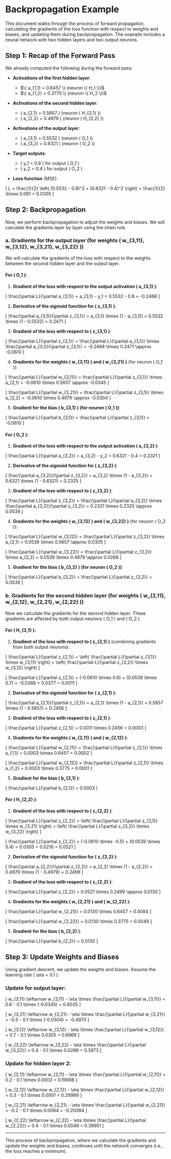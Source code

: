 # Backpropagation Example

This document walks through the process of forward propagation, calculating the gradients of the loss function with respect to weights and biases, and updating them during backpropagation. The example includes a neural network with two hidden layers and two output neurons.

## Step 1: Recap of the Forward Pass

We already computed the following during the forward pass:

- **Activations of the first hidden layer**:
    - $\( a_{1,1} = 0.6457 \) (neuron \( H_1 \))$
    - $\( a_{1,2} = 0.3775 \) (neuron \( H_2 \))$

- **Activations of the second hidden layer**:
    - \( a_{2,1} = 0.5657 \) (neuron \( H_{2,1} \))
    - \( a_{2,2} = 0.4979 \) (neuron \( H_{2,2} \))

- **Activations of the output layer**:
    - \( a_{3,1} = 0.5532 \) (neuron \( O_1 \))
    - \( a_{3,2} = 0.6321 \) (neuron \( O_2 \))

- **Target outputs**:
    - \( y_1 = 0.8 \) for output \( O_1 \)
    - \( y_2 = 0.4 \) for output \( O_2 \)

- **Loss function** (MSE):

\[
L = \frac{1}{2} \left( (0.5532 - 0.8)^2 + (0.6321 - 0.4)^2 \right) = \frac{1}{2} \times 0.061 = 0.0305
\]

## Step 2: Backpropagation

Now, we perform backpropagation to adjust the weights and biases. We will calculate the gradients layer by layer using the chain rule.

### a. Gradients for the output layer (for weights \( w_{3,11}, w_{3,12}, w_{3,21}, w_{3,22} \))

We will calculate the gradients of the loss with respect to the weights between the second hidden layer and the output layer.

#### For \( O_1 \):

1. **Gradient of the loss with respect to the output activation \( a_{3,1} \)**:

\[
\frac{\partial L}{\partial a_{3,1}} = a_{3,1} - y_1 = 0.5532 - 0.8 = -0.2468
\]

2. **Derivative of the sigmoid function for \( z_{3,1} \)**:

\[
\frac{\partial a_{3,1}}{\partial z_{3,1}} = a_{3,1} \times (1 - a_{3,1}) = 0.5532 \times (1 - 0.5532) = 0.2471
\]

3. **Gradient of the loss with respect to \( z_{3,1} \)**:

\[
\frac{\partial L}{\partial z_{3,1}} = \frac{\partial L}{\partial a_{3,1}} \times \frac{\partial a_{3,1}}{\partial z_{3,1}} = -0.2468 \times 0.2471 \approx -0.0610
\]

4. **Gradients for the weights \( w_{3,11} \) and \( w_{3,21} \)** (for neuron \( O_1 \)):

\[
\frac{\partial L}{\partial w_{3,11}} = \frac{\partial L}{\partial z_{3,1}} \times a_{2,1} = -0.0610 \times 0.5657 \approx -0.0345
\]

\[
\frac{\partial L}{\partial w_{3,21}} = \frac{\partial L}{\partial z_{3,1}} \times a_{2,2} = -0.0610 \times 0.4979 \approx -0.0304
\]

5. **Gradient for the bias \( b_{3,1} \) (for neuron \( O_1 \))**:

\[
\frac{\partial L}{\partial b_{3,1}} = \frac{\partial L}{\partial z_{3,1}} = -0.0610
\]

#### For \( O_2 \):

1. **Gradient of the loss with respect to the output activation \( a_{3,2} \)**:

\[
\frac{\partial L}{\partial a_{3,2}} = a_{3,2} - y_2 = 0.6321 - 0.4 = 0.2321
\]

2. **Derivative of the sigmoid function for \( z_{3,2} \)**:

\[
\frac{\partial a_{3,2}}{\partial z_{3,2}} = a_{3,2} \times (1 - a_{3,2}) = 0.6321 \times (1 - 0.6321) = 0.2325
\]

3. **Gradient of the loss with respect to \( z_{3,2} \)**:

\[
\frac{\partial L}{\partial z_{3,2}} = \frac{\partial L}{\partial a_{3,2}} \times \frac{\partial a_{3,2}}{\partial z_{3,2}} = 0.2321 \times 0.2325 \approx 0.0539
\]

4. **Gradients for the weights \( w_{3,12} \) and \( w_{3,22} \)** (for neuron \( O_2 \)):

\[
\frac{\partial L}{\partial w_{3,12}} = \frac{\partial L}{\partial z_{3,2}} \times a_{2,1} = 0.0539 \times 0.5657 \approx 0.0305
\]

\[
\frac{\partial L}{\partial w_{3,22}} = \frac{\partial L}{\partial z_{3,2}} \times a_{2,2} = 0.0539 \times 0.4979 \approx 0.0268
\]

5. **Gradient for the bias \( b_{3,2} \) (for neuron \( O_2 \))**:

\[
\frac{\partial L}{\partial b_{3,2}} = \frac{\partial L}{\partial z_{3,2}} = 0.0539
\]

### b. Gradients for the second hidden layer (for weights \( w_{2,11}, w_{2,12}, w_{2,21}, w_{2,22} \))

Now we calculate the gradients for the second hidden layer. These gradients are affected by both output neurons \( O_1 \) and \( O_2 \).

#### For \( H_{2,1} \):

1. **Gradient of the loss with respect to \( z_{2,1} \)** (combining gradients from both output neurons):

\[
\frac{\partial L}{\partial z_{2,1}} = \left( \frac{\partial L}{\partial z_{3,1}} \times w_{3,11} \right) + \left( \frac{\partial L}{\partial z_{3,2}} \times w_{3,12} \right)
\]

\[
\frac{\partial L}{\partial z_{2,1}} = (-0.0610 \times 0.6) + (0.0539 \times 0.7) = -0.0366 + 0.0377 = 0.0011
\]

2. **Derivative of the sigmoid function for \( z_{2,1} \)**:

\[
\frac{\partial a_{2,1}}{\partial z_{2,1}} = a_{2,1} \times (1 - a_{2,1}) = 0.5657 \times (1 - 0.5657) = 0.2456
\]

3. **Gradient of the loss with respect to \( z_{2,1} \)**:

\[
\frac{\partial L}{\partial z_{2,1}} = 0.0011 \times 0.2456 = 0.0003
\]

4. **Gradients for the weights \( w_{2,11} \) and \( w_{2,12} \)**:

\[
\frac{\partial L}{\partial w_{2,11}} = \frac{\partial L}{\partial z_{2,1}} \times a_{1,1} = 0.0003 \times 0.6457 = 0.0002
\]

\[
\frac{\partial L}{\partial w_{2,12}} = \frac{\partial L}{\partial z_{2,1}} \times a_{1,2} = 0.0003 \times 0.3775 = 0.0001
\]

5. **Gradient for the bias \( b_{2,1} \)**:

\[
\frac{\partial L}{\partial b_{2,1}} = 0.0003
\]

#### For \( H_{2,2} \):

1. **Gradient of the loss with respect to \( z_{2,2} \)**:

\[
\frac{\partial L}{\partial z_{2,2}} = \left( \frac{\partial L}{\partial z_{3,1}} \times w_{3,21} \right) + \left( \frac{\partial L}{\partial z_{3,2}} \times w_{3,22} \right)
\]

\[
\frac{\partial L}{\partial z_{2,2}} = (-0.0610 \times -0.5) + (0.0539 \times 0.4) = 0.0305 + 0.0216 = 0.0521
\]

2. **Derivative of the sigmoid function for \( z_{2,2} \)**:

\[
\frac{\partial a_{2,2}}{\partial z_{2,2}} = a_{2,2} \times (1 - a_{2,2}) = 0.4979 \times (1 - 0.4979) = 0.2499
\]

3. **Gradient of the loss with respect to \( z_{2,2} \)**:

\[
\frac{\partial L}{\partial z_{2,2}} = 0.0521 \times 0.2499 \approx 0.0130
\]

4. **Gradients for the weights \( w_{2,21} \) and \( w_{2,22} \)**:

\[
\frac{\partial L}{\partial w_{2,21}} = 0.0130 \times 0.6457 = 0.0084
\]

\[
\frac{\partial L}{\partial w_{2,22}} = 0.0130 \times 0.3775 = 0.0049
\]

5. **Gradient for the bias \( b_{2,2} \)**:

\[
\frac{\partial L}{\partial b_{2,2}} = 0.0130
\]

## Step 3: Update Weights and Biases

Using gradient descent, we update the weights and biases. Assume the learning rate \( \eta = 0.1 \).

### Update for output layer:

\[
w_{3,11} \leftarrow w_{3,11} - \eta \times \frac{\partial L}{\partial w_{3,11}} = 0.6 - 0.1 \times (-0.0345) = 0.6035
\]

\[
w_{3,21} \leftarrow w_{3,21} - \eta \times \frac{\partial L}{\partial w_{3,21}} = -0.5 - 0.1 \times (-0.0304) = -0.4970
\]

\[
w_{3,12} \leftarrow w_{3,12} - \eta \times \frac{\partial L}{\partial w_{3,12}} = 0.7 - 0.1 \times 0.0305 = 0.6969
\]

\[
w_{3,22} \leftarrow w_{3,22} - \eta \times \frac{\partial L}{\partial w_{3,22}} = 0.4 - 0.1 \times 0.0268 = 0.3973
\]

### Update for hidden layer 2:

\[
w_{2,11} \leftarrow w_{2,11} - \eta \times \frac{\partial L}{\partial w_{2,11}} = 0.2 - 0.1 \times 0.0002 = 0.19998
\]

\[
w_{2,12} \leftarrow w_{2,12} - \eta \times \frac{\partial L}{\partial w_{2,12}} = 0.3 - 0.1 \times 0.0001 = 0.29999
\]

\[
w_{2,21} \leftarrow w_{2,21} - \eta \times \frac{\partial L}{\partial w_{2,21}} = -0.2 - 0.1 \times 0.0084 = -0.20084
\]

\[
w_{2,22} \leftarrow w_{2,22} - \eta \times \frac{\partial L}{\partial w_{2,22}} = 0.4 - 0.1 \times 0.0049 = 0.39951
\]

---

This process of backpropagation, where we calculate the gradients and update the weights and biases, continues until the network converges (i.e., the loss reaches a minimum).